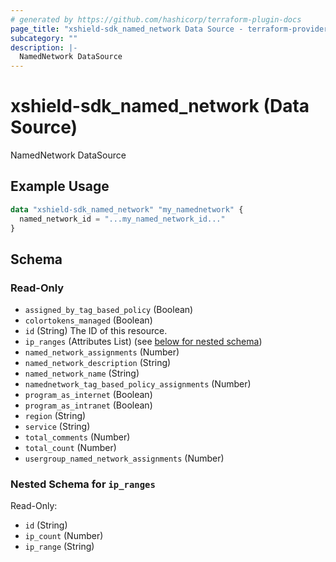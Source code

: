 ```yaml
---
# generated by https://github.com/hashicorp/terraform-plugin-docs
page_title: "xshield-sdk_named_network Data Source - terraform-provider-xshield-sdk"
subcategory: ""
description: |-
  NamedNetwork DataSource
---
```


# xshield-sdk_named_network (Data Source)

NamedNetwork DataSource

## Example Usage

```terraform
data "xshield-sdk_named_network" "my_namednetwork" {
  named_network_id = "...my_named_network_id..."
}
```

<!-- schema generated by tfplugindocs -->
## Schema

### Read-Only

- `assigned_by_tag_based_policy` (Boolean)
- `colortokens_managed` (Boolean)
- `id` (String) The ID of this resource.
- `ip_ranges` (Attributes List) (see [below for nested schema](#nestedatt--ip_ranges))
- `named_network_assignments` (Number)
- `named_network_description` (String)
- `named_network_name` (String)
- `namednetwork_tag_based_policy_assignments` (Number)
- `program_as_internet` (Boolean)
- `program_as_intranet` (Boolean)
- `region` (String)
- `service` (String)
- `total_comments` (Number)
- `total_count` (Number)
- `usergroup_named_network_assignments` (Number)

<a id="nestedatt--ip_ranges"></a>
### Nested Schema for `ip_ranges`

Read-Only:

- `id` (String)
- `ip_count` (Number)
- `ip_range` (String)


